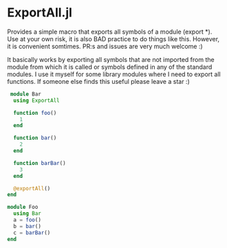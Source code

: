 # ExportAll.jl

Provides a simple macro that exports all symbols of a module (export *). Use at your own risk, it is also BAD practice to do things like this. However, it is convenient somtimes. PR:s and issues are very much welcome :)

It basically works by exporting all symbols that are not imported from the module from which it is called or symbols defined in any of the standard modules. I use it myself for some library modules where I need to export all functions. If someone else finds this useful please leave a star :)

``` julia
 module Bar
  using ExportAll

  function foo()
    1
  end

  function bar()
    2
  end

  function barBar()
    3
  end

  @exportAll()
end

module Foo 
  using Bar
  a = foo()
  b = bar()
  c = barBar()
end
```
